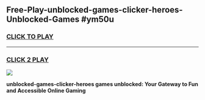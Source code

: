 
## Free-Play-unblocked-games-clicker-heroes-Unblocked-Games #ym50u
<h3>
<a href="https://news.freeplayer.one?title=unblocked-games-clicker-heroes&ref=8M">CLICK TO PLAY</a></h3>
<hr>

<h3>
<a href="https://news.freeplayer.one?title=unblocked-games-clicker-heroes&ref=8M">CLICK 2 PLAY</a>
  
</h3>

<a href="https://news.freeplayer.one?title=unblocked-games-clicker-heroes&ref=8M"><img src="https://clearcache.store/games.png"></a>


**unblocked-games-clicker-heroes games unblocked: Your Gateway to Fun and Accessible Online Gaming**
